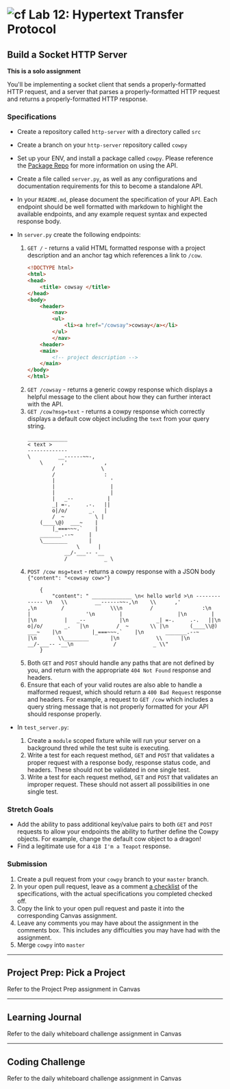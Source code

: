 # ![cf](http://i.imgur.com/7v5ASc8.png) Lab 12: Hypertext Transfer Protocol

## Build a Socket HTTP Server

**This is a solo assignment**

You'll be implementing a socket client that sends a properly-formatted HTTP request, and a server that parses a properly-formatted HTTP request and returns a properly-formatted HTTP response.

### Specifications
- Create a repository called `http-server` with a directory called `src`
- Create a branch on your `http-server` repository called `cowpy`
- Set up your ENV, and install a package called `cowpy`. Please reference the [Package Repo](https://github.com/jeffbuttars/cowpy) for more information on using the API.
- Create a file called `server.py`, as well as any configurations and documentation requirements for this to become a standalone API.
- In your `README.md`, please document the specification of your API. Each endpoint should be well formatted with markdown to highlight the available endpoints, and any example request syntax and expected response body.

- In `server.py` create the following endpoints:
    1. `GET /` - returns a valid HTML formatted response with a project description and an anchor tag which references a link to `/cow`.
        ```html
        <!DOCTYPE html>
        <html>
        <head>
            <title> cowsay </title>
        </head>
        <body>
            <header>
                <nav>
                <ul>
                    <li><a href="/cowsay">cowsay</a></li>
                </ul>
                </nav>
            <header>
            <main>
                <!-- project description -->
            </main>
        </body>
        </html>
        ```
    2. `GET /cowsay` - returns a generic cowpy response which displays a helpful message to the client about how they can further interact with the API.
    3. `GET /cow?msg=text` - returns a cowpy response which correctly displays a default cow object including the `text` from your query string.
        ```
        _____________
        < text >
        -------------
        \         __------~~-,
            \      ,'            ,
                /               \
                /                :
                |                  '
                |                  |
                |                  |
                |   _--           |
                _| =-.     .-.   ||
                o|/o/       _.   |
                /  ~          \ |
            (____\@)  ___~    |
                |_===~~~.`    |
            _______.--~     |
            \________       |
                        \      |
                    __/-___-- -__
                    /            _ \
        ```
    4. `POST /cow msg=text` - returns a cowpy response with a JSON body `{"content": "<cowsay cow>"}`
        ```
            {
                "content": " _____________ \n< hello world >\n ------------- \n   \\         __------~~-,\n    \\      ,'            ,\n        /               \\\n         /                :\n        |                  '\n        |                  |\n        |                  |\n         |   _--           |\n         _| =-.     .-.   ||\n         o|/o/       _.   |\n         /  ~       \\ |\n       (____\\@)  ___~    |\n          |_===~~~.`    |\n       _______.--~     |\n       \\________       |\n            \\      |\n              __/-___-- -__\n             /            _ \\"
            }
        ```
    5. Both `GET` and `POST` should handle any paths that are not defined by you, and return with the appropriate `404 Not Found` response and headers.
    6. Ensure that each of your valid routes are also able to handle a malformed request, which should return a `400 Bad Request` response and headers. For example, a request to `GET /cow` which includes a query string message that is not properly formatted for your API should response properly.

- In `test_server.py`:
    1. Create a `module` scoped fixture while will run your server on a background thred while the test suite is executing.
    2. Write a test for each request method, `GET` and `POST` that validates a proper request with a response body, response status code, and headers. These should not be validated in one single test.
    3. Write a test for each request method, `GET` and `POST` that validates an improper request. These should not assert all possibilities in one single test.


### Stretch Goals
- Add the ability to pass additional key/value pairs to both `GET` and `POST` requests to allow your endpoints the ability to further define the Cowpy objects. For example, change the default cow object to a dragon!
- Find a legitimate use for a `418 I'm a Teapot` response.

### Submission

1. Create a pull request from your `cowpy` branch to your `master` branch.
2. In your open pull request, leave as a comment [a checklist](https://github.com/blog/1825-task-lists-in-all-markdown-documents) of the specifications, with the actual specifications you completed checked off.
3. Copy the link to your open pull request and paste it into the corresponding Canvas assignment.
4. Leave any comments you may have about the assignment in the comments box. This includes any difficulties you may have had with the assignment.
5. Merge `cowpy` into `master`

---

## Project Prep: Pick a Project
Refer to the Project Prep assignment in Canvas

---

## Learning Journal
Refer to the daily whiteboard challenge assignment in Canvas

---

## Coding Challenge
Refer to the daily whiteboard challenge assignment in Canvas
